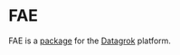 # FAE

FAE is a [package](https://datagrok.ai/help/develop/develop#packages) for the [Datagrok](https://datagrok.ai) platform.
